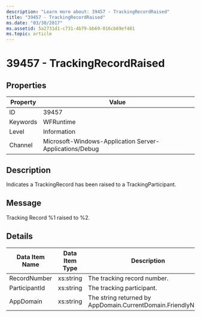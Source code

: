 ```yaml
---
description: "Learn more about: 39457 - TrackingRecordRaised"
title: "39457 - TrackingRecordRaised"
ms.date: "03/30/2017"
ms.assetid: 5a2731d1-c731-4b79-bb69-016cb69ef481
ms.topic: article
---
```

# 39457 - TrackingRecordRaised

## Properties

| Property | Value |
| - | - |
|ID|39457|  
|Keywords|WFRuntime|  
|Level|Information|  
|Channel|Microsoft-Windows-Application Server-Applications/Debug|  
  
## Description  

 Indicates a TrackingRecord has been raised to a TrackingParticipant.  
  
## Message  

 Tracking Record %1 raised to %2.  
  
## Details  
  
|Data Item Name|Data Item Type|Description|  
|--------------------|--------------------|-----------------|  
|RecordNumber|xs:string|The tracking record number.|  
|ParticipantId|xs:string|The tracking participant.|  
|AppDomain|xs:string|The string returned by AppDomain.CurrentDomain.FriendlyName.|
